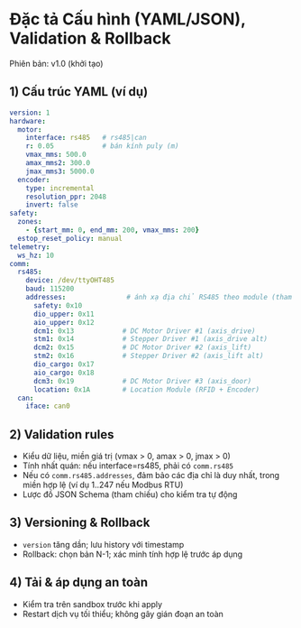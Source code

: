 # Đặc tả Cấu hình (YAML/JSON), Validation & Rollback

Phiên bản: v1.0 (khởi tạo)

## 1) Cấu trúc YAML (ví dụ)
```yaml
version: 1
hardware:
  motor:
    interface: rs485   # rs485|can
    r: 0.05            # bán kính puly (m)
    vmax_mms: 500.0
    amax_mms2: 300.0
    jmax_mms3: 5000.0
  encoder:
    type: incremental
    resolution_ppr: 2048
    invert: false
safety:
  zones:
    - {start_mm: 0, end_mm: 200, vmax_mms: 200}
  estop_reset_policy: manual
telemetry:
  ws_hz: 10
comm:
  rs485:
    device: /dev/ttyOHT485
    baud: 115200
    addresses:               # ánh xạ địa chỉ RS485 theo module (tham chiếu module_map.md)
      safety: 0x10
      dio_upper: 0x11
      aio_upper: 0x12
      dcm1: 0x13            # DC Motor Driver #1 (axis_drive)
      stm1: 0x14            # Stepper Driver #1 (axis_drive alt)
      dcm2: 0x15            # DC Motor Driver #2 (axis_lift)
      stm2: 0x16            # Stepper Driver #2 (axis_lift alt)
      dio_cargo: 0x17
      aio_cargo: 0x18
      dcm3: 0x19            # DC Motor Driver #3 (axis_door)
      location: 0x1A        # Location Module (RFID + Encoder)
  can:
    iface: can0
```

## 2) Validation rules
- Kiểu dữ liệu, miền giá trị (vmax > 0, amax > 0, jmax > 0)
- Tính nhất quán: nếu interface=rs485, phải có `comm.rs485`
- Nếu có `comm.rs485.addresses`, đảm bảo các địa chỉ là duy nhất, trong miền hợp lệ (ví dụ 1..247 nếu Modbus RTU)
- Lược đồ JSON Schema (tham chiếu) cho kiểm tra tự động

## 3) Versioning & Rollback
- `version` tăng dần; lưu history với timestamp
- Rollback: chọn bản N-1; xác minh tính hợp lệ trước áp dụng

## 4) Tải & áp dụng an toàn
- Kiểm tra trên sandbox trước khi apply
- Restart dịch vụ tối thiểu; không gây gián đoạn an toàn
